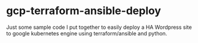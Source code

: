 # gcp-terraform-ansible-deploy

Just some sample code I put together to easily deploy a HA Wordpress site to google kubernetes engine using terraform/ansible and python.
